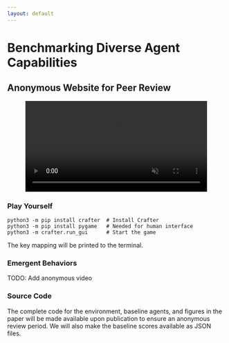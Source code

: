 ```yaml
---
layout: default
---
```


# Benchmarking Diverse Agent Capabilities

## Anonymous Website for Peer Review

<center>
<video loop muted controls autoplay style="width: 30em">
<source src="video.mp4"/>
</video>
</center>

### Play Yourself

```
python3 -m pip install crafter  # Install Crafter
python3 -m pip install pygame   # Needed for human interface
python3 -m crafter.run_gui      # Start the game
```

The key mapping will be printed to the terminal.

### Emergent Behaviors

TODO: Add anonymous video

### Source Code

The complete code for the environment, baseline agents, and figures in the
paper will be made available upon publication to ensure an anonymous review
period. We will also make the baseline scores available as JSON files.

